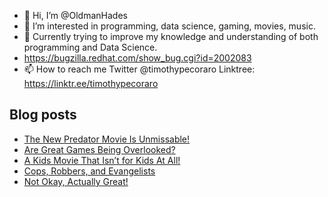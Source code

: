 - 👋 Hi, I’m @OldmanHades
- 👀 I’m interested in programming, data science, gaming, movies, music.
- 🌱 Currently trying to improve my knowledge and understanding of both programming and Data Science.
- https://bugzilla.redhat.com/show_bug.cgi?id=2002083
- 📫 How to reach me Twitter @timothypecoraro
Linktree: https://linktr.ee/timothypecoraro

## Blog posts
<!-- BLOG-POST-LIST:START -->
- [The New Predator Movie Is Unmissable!](https://medium.com/@timothypecoraro/the-new-predator-movie-is-unmissable-3163ac006813?source=rss-5097f5c9b801------2)
- [Are Great Games Being Overlooked?](https://medium.com/@timothypecoraro/reasons-why-great-games-are-being-overlooked-10d51bb695f3?source=rss-5097f5c9b801------2)
- [A Kids Movie That Isn’t for Kids At All!](https://medium.com/@timothypecoraro/a-kids-movie-that-isnt-for-kids-at-all-c89653c257f1?source=rss-5097f5c9b801------2)
- [Cops, Robbers, and Evangelists](https://medium.com/@timothypecoraro/cops-robbers-and-evangelists-58e1297db19b?source=rss-5097f5c9b801------2)
- [Not Okay, Actually Great!](https://medium.com/@timothypecoraro/not-okay-actually-great-7f4fef9a04cd?source=rss-5097f5c9b801------2)
<!-- BLOG-POST-LIST:END -->
